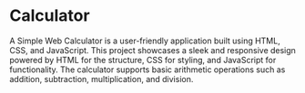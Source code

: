 # Calculator
A Simple Web Calculator is a user-friendly application built using HTML, CSS, and JavaScript. This project showcases a sleek and responsive design powered by HTML for the structure, CSS for styling, and JavaScript for functionality. The calculator supports basic arithmetic operations such as addition, subtraction, multiplication, and division.
